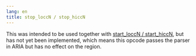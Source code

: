 ```yaml
---
lang: en
title: stop_loccN / stop_hiccN
---
```

This was intended to be used together with [start_loccN / start_hiccN](start_loccN),
but has not yet been implemented, which means this opcode passes the parser in
ARIA but has no effect on the region.

